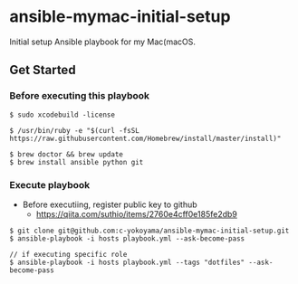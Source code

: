 # ansible-mymac-initial-setup

Initial setup Ansible playbook for my Mac(macOS.

## Get Started

### Before executing this playbook

```
$ sudo xcodebuild -license

$ /usr/bin/ruby -e "$(curl -fsSL https://raw.githubusercontent.com/Homebrew/install/master/install)"

$ brew doctor && brew update
$ brew install ansible python git
```

### Execute playbook

- Before executiing, register public key to github
    - https://qiita.com/suthio/items/2760e4cff0e185fe2db9

```
$ git clone git@github.com:c-yokoyama/ansible-mymac-initial-setup.git
$ ansible-playbook -i hosts playbook.yml --ask-become-pass

// if executing specific role
$ ansible-playbook -i hosts playbook.yml --tags "dotfiles" --ask-become-pass
```

